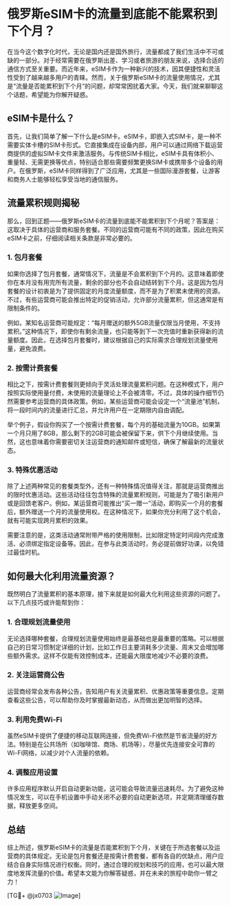 # 俄罗斯eSIM卡的流量到底能不能累积到下个月？

在当今这个数字化时代，无论是国内还是国外旅行，流量都成了我们生活中不可或缺的一部分。对于经常需要在俄罗斯出差、学习或者旅游的朋友来说，选择合适的通信方式至关重要。而近年来，eSIM卡作为一种新兴的技术，因其便捷性和灵活性受到了越来越多用户的青睐。然而，关于俄罗斯eSIM卡的流量使用情况，尤其是“流量是否能累积到下个月”的问题，却常常困扰着大家。今天，我们就来聊聊这个话题，希望能为你解开疑惑。

## eSIM卡是什么？

首先，让我们简单了解一下什么是eSIM卡。eSIM卡，即嵌入式SIM卡，是一种不需要实体卡槽的SIM卡形式。它直接集成在设备内部，用户可以通过网络下载运营商提供的虚拟SIM卡文件来激活服务。与传统SIM卡相比，eSIM卡具有体积小、重量轻、无需更换等优点，特别适合那些需要频繁更换SIM卡或携带多个设备的用户。在俄罗斯，eSIM卡同样得到了广泛应用，尤其是一些国际漫游套餐，让游客和商务人士能够轻松享受当地的通信服务。

## 流量累积规则揭秘

那么，回到正题——俄罗斯eSIM卡的流量到底能不能累积到下个月呢？答案是：这取决于具体的运营商和服务套餐。不同的运营商可能有不同的政策，因此在购买eSIM卡之前，仔细阅读相关条款是非常必要的。

### 1. **包月套餐**

如果你选择了包月套餐，通常情况下，流量是不会累积到下个月的。这意味着即使你在本月没有用完所有流量，剩余的部分也不会自动结转到下个月。这是因为包月套餐的设计初衷是为了提供固定的月度流量额度，而不是为了积累未使用的资源。不过，有些运营商可能会推出特定的促销活动，允许部分流量累积，但这通常是有限制条件的。

例如，某知名运营商可能规定：“每月赠送的额外5GB流量仅限当月使用，不支持累积。”这种情况下，即使你有剩余流量，也只能等到下一次充值时重新获得新的流量额度。因此，在选择包月套餐时，建议根据自己的实际需求合理规划流量使用量，避免浪费。

### 2. **按需计费套餐**

相比之下，按需计费套餐则更倾向于灵活处理流量累积问题。在这种模式下，用户按照实际使用量付费，未使用的流量理论上不会被清零。不过，具体的操作细节仍然需要参考运营商的具体政策。例如，某些运营商可能会设定一个“流量池”机制，将一段时间内的流量进行汇总，并允许用户在一定期限内自由调配。

举个例子，假设你购买了一个按需计费套餐，每个月的基础流量为10GB。如果第一个月只用了8GB，那么剩下的2GB可能会被保留下来，供下个月继续使用。当然，这也意味着你需要密切关注运营商的通知邮件或短信，确保了解最新的流量状态。

### 3. **特殊优惠活动**

除了上述两种常见的套餐类型外，还有一种特殊情况值得关注，那就是运营商推出的限时优惠活动。这些活动往往包含特殊的流量累积规则，可能是为了吸引新用户或是回馈老客户。例如，某运营商可能推出“买一赠一”活动，即购买一个月的套餐后，额外赠送一个月的流量使用权。在这种情况下，如果你充分利用了这个机会，就有可能实现跨月累积的效果。

需要注意的是，这类活动通常附带严格的使用限制，比如限定特定时间段内完成激活、必须绑定指定设备等。因此，在参与此类活动时，务必提前做好功课，以免错过最佳时机。

## 如何最大化利用流量资源？

既然明白了流量累积的基本原理，接下来就是如何最大化利用这些资源的问题了。以下几点技巧或许能帮到你：

### 1. **合理规划流量使用**

无论选择哪种套餐，合理规划流量使用始终是最基础也是最重要的策略。可以根据自己的日常习惯制定详细的计划，比如工作日主要消耗多少流量、周末又会增加哪些额外需求。这样不仅能有效控制成本，还能最大限度地减少不必要的浪费。

### 2. **关注运营商公告**

运营商经常会发布各种公告，告知用户有关流量累积、优惠政策等重要信息。定期查看这些公告，可以帮助你及时掌握最新动态，从而做出更加明智的选择。

### 3. **利用免费Wi-Fi**

虽然eSIM卡提供了便捷的移动互联网连接，但免费Wi-Fi依然是节省流量的好方法。特别是在公共场所（如咖啡馆、商场、机场等），尽量优先连接安全可靠的Wi-Fi网络，以减少对个人流量的依赖。

### 4. **调整应用设置**

许多应用程序默认开启自动更新功能，这可能会导致流量迅速耗尽。为了避免这种情况发生，可以在手机设置中手动关闭不必要的自动更新选项，并定期清理缓存数据，释放更多空间。

## 总结

综上所述，俄罗斯eSIM卡的流量是否能累积到下个月，关键在于所选套餐以及运营商的具体规定。无论是包月套餐还是按需计费套餐，都有各自的优缺点，用户应结合自身实际情况进行权衡。同时，通过合理的规划和技巧的应用，也可以最大限度地发挥流量的价值。希望本文能为你解答疑惑，并在未来的旅程中助你一臂之力！

[TG💪+ @jx0703 ![Image](https://github.com/user-attachments/assets/dbca1d08-cadb-493c-b0ec-ad6f7a83f270)]